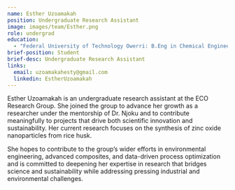 ```yaml
---
name: Esther Uzoamakah
position: Undergraduate Research Assistant
image: images/team/Esther.png
role: undergrad
education: 
  - "Federal University of Technology Owerri: B.Eng in Chemical Engineering (In progress)"
brief-position: Student
brief-desc: Undergraduate Research Assistant
links:
  email: uzoamakahesty@gmail.com
  linkedin: EstherUzoamakah
---
```


Esther Uzoamakah is an undergraduate research assistant at the ECO Research Group. She joined the group to advance her growth as a researcher under the mentorship of Dr. Njoku and to contribute meaningfully to projects that drive both scientific innovation and sustainability. Her current research focuses on the synthesis of zinc oxide nanoparticles from rice husk. 

She hopes to contribute to the group’s wider efforts in environmental engineering, advanced composites, and data-driven process optimization and is committed to deepening her expertise in research that bridges science and sustainability while addressing pressing industrial and environmental challenges.
